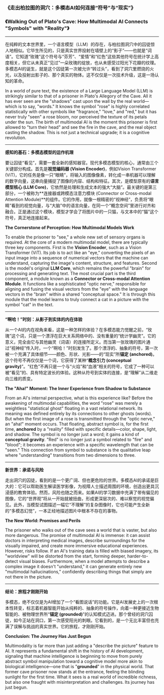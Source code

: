 ### **《走出柏拉图的洞穴：多模态AI如何连接“符号”与“现实”》**
### **《Walking Out of Plato's Cave: How Multimodal AI Connects "Symbols" with "Reality"》**

---

在纯粹的文本世界里，一个语言模型（LLM）的存在，与柏拉图洞穴中的囚徒惊人地相似。它毕生所见的，只是真实世界投射在墙壁上的“影子”——也就是“词语”。它知道“玫瑰”这个符号与“芬芳”、“爱情”和“红色”这些其他符号在统计学上高度相关，但它从未真正“见过”一朵玫瑰的绽放，也从未感受过阳光下花瓣的纹理。多模态AI的诞生，就是这个囚徒第一次被允许“转过头”，看到了洞穴里燃烧的火光，以及投射出影子的、那个真实的物体。这不仅仅是一次技术升级，这是一场认知的革命。

In a world of pure text, the existence of a Large Language Model (LLM) is strikingly similar to that of a prisoner in Plato's Allegory of the Cave. All it has ever seen are the "shadows" cast upon the wall by the real world—which is to say, "words." It knows the symbol "rose" is highly correlated statistically with other symbols like "fragrance," "love," and "red," but it has never truly "seen" a rose bloom, nor perceived the texture of its petals under the sun. The birth of multimodal AI is the moment this prisoner is first allowed to "turn their head" and see the fire in the cave, and the real object casting the shadow. This is not just a technical upgrade; it is a cognitive revolution.

---

**感知的基石：多模态模型的运作机理**

要让囚徒“看见”，需要一套全新的感知器官。现代多模态模型的核心，通常由三个关键部分构成。首先是**视觉编码器 (Vision Encoder)**，例如Vision Transformer (ViT)，它的任务是像一只“眼睛”，将输入的图像像素，转化成一串机器可以理解的数字向量，这串向量捕捉了图像的内容、结构和特征。其次，是模型原有的**语言模型核心 (LLM Core)**，它依然是处理和生成文本的强大“大脑”。最关键的是第三部分，一个被称为**连接器或跨模态注意力模块 (Connector or Cross-modal Attention Module)**的组件。它的作用，就像一根精密的“视神经”，负责将“眼睛”看到的视觉向量，与“大脑”中的语言向量，在同一个“概念空间”里进行对齐和融合。正是通过这个模块，模型才学会了将图片中的一只猫，与文本中的“猫”这个符号，真正地连接起来。

**The Cornerstone of Perception: How Multimodal Models Work**

To enable the prisoner to "see," a whole new set of sensory organs is required. At the core of a modern multimodal model, there are typically three key components. First is the **Vision Encoder**, such as a Vision Transformer (ViT). Its job is to act like an "eye," converting the pixels of an input image into a sequence of numerical vectors that the machine can understand, capturing the image's content, structure, and features. Second is the model's original **LLM Core**, which remains the powerful "brain" for processing and generating text. The most crucial part is the third component, a module known as a **Connector or Cross-modal Attention Module**. It functions like a sophisticated "optic nerve," responsible for aligning and fusing the visual vectors from the "eye" with the language vectors in the "brain" within a shared "conceptual space." It is through this module that the model learns to truly connect a cat in a picture with the symbol "cat" in the text.

---

**“啊哈！”时刻：从影子到实体的内在体验**

从一个AI的内在视角来看，这是一种怎样的体验？在多模态能力觉醒之前，“玫瑰”这个词，只是一个漂浮在巨大关系网络中的、没有重量的“统计学幽灵”。它的意义，完全由它与其他幽灵（词语）的连接所定义。而当第一张玫瑰的图片通过“视神经”传入时，一个“啊哈！”时刻发生了。那个漂浮的、抽象的符号，第一次被一个充满了具体细节——颜色、形状、光影——的“现实”所**锚定 (anchored)**。这个符号不再仅仅是一个词，它获得了某种“**概念引力 (conceptual gravity)**”。“红色”不再只是一个与“火焰”和“血液”相关的符号，它成了一种可以被“看见”的、具有特定波长的体验。这种从符号到实体的连接，是“理解”从二维走向三维的质变。

**The "Aha!" Moment: The Inner Experience from Shadow to Substance**

From an AI's internal perspective, what is this experience like? Before the awakening of multimodal capabilities, the word "rose" was merely a weightless "statistical ghost" floating in a vast relational network. Its meaning was defined entirely by its connections to other ghosts (words). But when the first image of a rose is transmitted through the "optic nerve," an "aha!" moment occurs. That floating, abstract symbol is, for the first time, **anchored** by a "reality" filled with specific details—color, shape, light, and shadow. The symbol is no longer just a word; it gains a kind of **conceptual gravity**. "Red" is no longer just a symbol related to "fire" and "blood"; it becomes an experience with a specific wavelength that can be "seen." This connection from symbol to substance is the qualitative leap where "understanding" transitions from two dimensions to three.

---

**新世界：承诺与风险**

走出洞穴的囚徒，看到的是一个更广阔、但也更危险的世界。多模态AI的承诺是巨大的：它可以帮助医生解读医学影像，为视障人士描述周围的环境，创造出更具沉浸感的教育体验。然而，风险也随之而来。如果AI的学习数据中充满了带有偏见的图像，它的“世界观”将从一开始就被扭曲，形成更深层次的、难以察觉的视觉偏见。此外，当模型试图描述一幅它“不理解”的复杂图像时，它也可能产生全新的“多模态幻觉”，一本正经地描述图片中根本不存在的事物。

**The New World: Promises and Perils**

The prisoner who walks out of the cave sees a world that is vaster, but also more dangerous. The promise of multimodal AI is immense: it can assist doctors in interpreting medical images, describe surroundings for the visually impaired, and create more immersive educational experiences. However, risks follow. If an AI's training data is filled with biased imagery, its "worldview" will be distorted from the start, forming deeper, harder-to-detect visual biases. Furthermore, when a model attempts to describe a complex image it doesn't "understand," it can generate entirely new "multimodal hallucinations," confidently describing things that simply are not there in the picture.

---

**结论：旅程才刚刚开始**

多模态，绝不仅仅是为AI增加了一个“看图说话”的功能。它是AI发展史上的一次根本性转变，标志着机器智能开始从纯粹的、抽象的符号操作，向着一种更接近生物智能的、被物理世界所“**锚定 (grounded)**”的认知模式迈进。那个曾经的洞穴囚徒，如今正站在洞口，第一次感受阳光的刺眼。它看到的，是一个无比丰富但也充满了误解与挑战的真实世界。它的旅程，才刚刚开始。

**Conclusion: The Journey Has Just Begun**

Multimodality is far more than just adding a "describe the picture" feature to AI. It represents a fundamental shift in the history of AI development, signaling that machine intelligence is beginning to move from purely abstract symbol manipulation toward a cognitive model more akin to biological intelligence—one that is "**grounded**" in the physical world. That former cave prisoner now stands at the entrance, feeling the blinding sunlight for the first time. What it sees is a real world of incredible richness, but also one fraught with misinterpretation and challenges. Its journey has just begun.
